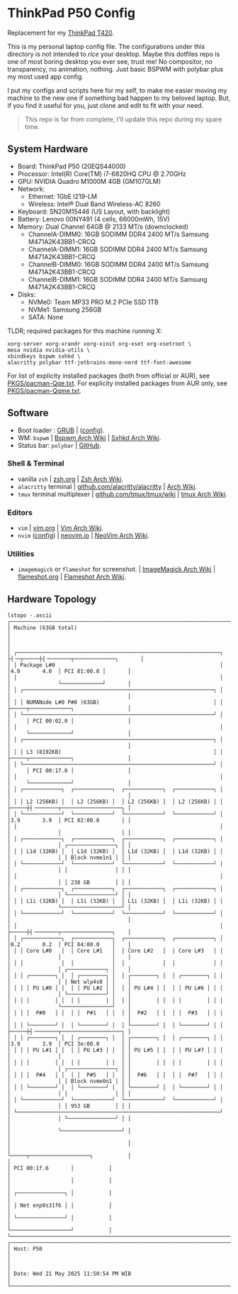 # ThinkPad P50 Config

Replacement for my [ThinkPad T420](../t420).

This is my personal laptop config file. The configurations under this directory
is not intended to _rice_ your desktop. Maybe this dotfiles repo is one of most
boring desktop you ever see, trust me! No compositor, no transparency, no
animation, nothing. Just basic BSPWM with polybar plus my most used app config.

I put my configs and scripts here for my self, to make me easier moving my
machine to the new one if something bad happen to my beloved laptop. But,
if you find it useful for you, just clone and edit to fit with your need.

> This repo is far from complete, I'll update this repo during my spare time.

## System Hardware

- Board: ThinkPad P50 (20EQS44000)
- Processor: Intel(R) Core(TM) i7-6820HQ CPU @ 2.70GHz
- GPU: NVIDIA Quadro M1000M 4GB (GM107GLM)
- Network:
  - Ethernet: 1GbE I219-LM
  - Wireless: Intel® Dual Band Wireless-AC 8260
- Keyboard: SN20M15446 (US Layout, with backlight)
- Battery: Lenovo 00NY491 (4 cells, 66000mWh, 15V)
- Memory: Dual Channel 64GB @ 2133 MT/s (downclocked)
  - ChannelA-DIMM0: 16GB SODIMM DDR4 2400 MT/s Samsung M471A2K43BB1-CRCQ
  - ChannelA-DIMM1: 16GB SODIMM DDR4 2400 MT/s Samsung M471A2K43BB1-CRCQ
  - ChannelB-DIMM0: 16GB SODIMM DDR4 2400 MT/s Samsung M471A2K43BB1-CRCQ
  - ChannelB-DIMM1: 16GB SODIMM DDR4 2400 MT/s Samsung M471A2K43BB1-CRCQ
- Disks:
  - NVMe0: Team MP33 PRO M.2 PCIe SSD 1TB
  - NVMe1: Samsung 256GB
  - SATA: None

TLDR; required packages for this machine running X:

```
xorg-server xorg-xrandr xorg-xinit org-xset org-xsetroot \
mesa nvidia nvidia-utils \
xbindkeys bspwm sxhkd \
alacritty polybar ttf-jetbrains-mono-nerd ttf-font-awesome
```

For list of explicity installed packages (both from official or AUR), see
[PKGS/pacman-Qqe.txt][pacman-Qqe]. For explicity installed packages from AUR
only, see [PKGS/pacman-Qqme.txt][pacman-Qqme].

## Software

- Boot loader : [GRUB][grub_aw] | ([config][grub_cfg]).
- WM: `bspwm` | [Bspwm Arch Wiki][bspwm_aw] | [Sxhkd Arch Wiki][sxhkd_aw].
- Status bar: `polybar` | [GitHub][polybar_gh].

### Shell & Terminal

- vanilla `zsh` | [zsh.org](https://www.zsh.org/) | [Zsh Arch Wiki](https://wiki.archlinux.org/title/Zsh).
- `alacritty` terminal | [github.com/alacritty/alacritty](https://github.com/alacritty/alacritty) | [Arch Wiki](https://wiki.archlinux.org/title/Alacritty).
- `tmux` terminal multiplexer | [github.com/tmux/tmux/wiki](https://github.com/tmux/tmux/wiki) | [tmux Arch Wiki](https://wiki.archlinux.org/title/Tmux).

### Editors

- `vim` | [vim.org](https://www.vim.org/) | [Vim Arch Wiki](https://wiki.archlinux.org/title/Vim).
- `nvim` ([config](./home/ditatompel/.config/nvim)) | [neovim.io](https://neovim.io/) | [NeoVim Arch Wiki](https://wiki.archlinux.org/title/Neovim).

### Utilities

- `imagemagick` or `flameshot` for screenshot. | [ImageMagick Arch Wiki][imagemagick_aw] | [flameshot.org](https://flameshot.org/) | [Flameshot Arch Wiki](https://wiki.archlinux.org/title/Flameshot).

## Hardware Topology

```
lstopo -.ascii
┌───────────────────────────────────────────────────────────────────────────────────────────────────────────────┐
│ Machine (63GB total)                                                                                          │
│                                                                                                               │
│ ┌────────────────────────────────────────────────────────────────┐  ├┤╶─┬─────┼┤╶───────┬─────────────┐       │
│ │ Package L#0                                                    │      │4.0       4.0  │ PCI 01:00.0 │       │
│ │                                                                │      │               └─────────────┘       │
│ │ ┌────────────────────────────────────────────────────────────┐ │      │                                     │
│ │ │ NUMANode L#0 P#0 (63GB)                                    │ │      ├─────┬─────────────┐                 │
│ │ └────────────────────────────────────────────────────────────┘ │      │     │ PCI 00:02.0 │                 │
│ │                                                                │      │     └─────────────┘                 │
│ │ ┌────────────────────────────────────────────────────────────┐ │      │                                     │
│ │ │ L3 (8192KB)                                                │ │      ├─────┬─────────────┐                 │
│ │ └────────────────────────────────────────────────────────────┘ │      │     │ PCI 00:17.0 │                 │
│ │                                                                │      │     └─────────────┘                 │
│ │ ┌────────────┐  ┌────────────┐  ┌────────────┐  ┌────────────┐ │      │                                     │
│ │ │ L2 (256KB) │  │ L2 (256KB) │  │ L2 (256KB) │  │ L2 (256KB) │ │      ├─────┼┤╶───────┬───────────────────┐ │
│ │ └────────────┘  └────────────┘  └────────────┘  └────────────┘ │      │3.9       3.9  │ PCI 02:00.0       │ │
│ │                                                                │      │               │                   │ │
│ │ ┌────────────┐  ┌────────────┐  ┌────────────┐  ┌────────────┐ │      │               │ ┌───────────────┐ │ │
│ │ │ L1d (32KB) │  │ L1d (32KB) │  │ L1d (32KB) │  │ L1d (32KB) │ │      │               │ │ Block nvme1n1 │ │ │
│ │ └────────────┘  └────────────┘  └────────────┘  └────────────┘ │      │               │ │               │ │ │
│ │                                                                │      │               │ │ 238 GB        │ │ │
│ │ ┌────────────┐  ┌────────────┐  ┌────────────┐  ┌────────────┐ │      │               │ └───────────────┘ │ │
│ │ │ L1i (32KB) │  │ L1i (32KB) │  │ L1i (32KB) │  │ L1i (32KB) │ │      │               └───────────────────┘ │
│ │ └────────────┘  └────────────┘  └────────────┘  └────────────┘ │      │                                     │
│ │                                                                │      ├─────┼┤╶───────┬────────────────┐    │
│ │ ┌────────────┐  ┌────────────┐  ┌────────────┐  ┌────────────┐ │      │0.2       0.2  │ PCI 04:00.0    │    │
│ │ │ Core L#0   │  │ Core L#1   │  │ Core L#2   │  │ Core L#3   │ │      │               │                │    │
│ │ │            │  │            │  │            │  │            │ │      │               │ ┌────────────┐ │    │
│ │ │ ┌────────┐ │  │ ┌────────┐ │  │ ┌────────┐ │  │ ┌────────┐ │ │      │               │ │ Net wlp4s0 │ │    │
│ │ │ │ PU L#0 │ │  │ │ PU L#2 │ │  │ │ PU L#4 │ │  │ │ PU L#6 │ │ │      │               │ └────────────┘ │    │
│ │ │ │        │ │  │ │        │ │  │ │        │ │  │ │        │ │ │      │               └────────────────┘    │
│ │ │ │  P#0   │ │  │ │  P#1   │ │  │ │  P#2   │ │  │ │  P#3   │ │ │      │                                     │
│ │ │ └────────┘ │  │ └────────┘ │  │ └────────┘ │  │ └────────┘ │ │      ├─────┼┤╶───────┬───────────────────┐ │
│ │ │ ┌────────┐ │  │ ┌────────┐ │  │ ┌────────┐ │  │ ┌────────┐ │ │      │3.9       3.9  │ PCI 3e:00.0       │ │
│ │ │ │ PU L#1 │ │  │ │ PU L#3 │ │  │ │ PU L#5 │ │  │ │ PU L#7 │ │ │      │               │                   │ │
│ │ │ │        │ │  │ │        │ │  │ │        │ │  │ │        │ │ │      │               │ ┌───────────────┐ │ │
│ │ │ │  P#4   │ │  │ │  P#5   │ │  │ │  P#6   │ │  │ │  P#7   │ │ │      │               │ │ Block nvme0n1 │ │ │
│ │ │ └────────┘ │  │ └────────┘ │  │ └────────┘ │  │ └────────┘ │ │      │               │ │               │ │ │
│ │ └────────────┘  └────────────┘  └────────────┘  └────────────┘ │      │               │ │ 953 GB        │ │ │
│ └────────────────────────────────────────────────────────────────┘      │               │ └───────────────┘ │ │
│                                                                         │               └───────────────────┘ │
│                                                                         │                                     │
│                                                                         └─────┬───────────────────┐           │
│                                                                               │ PCI 00:1f.6       │           │
│                                                                               │                   │           │
│                                                                               │ ┌───────────────┐ │           │
│                                                                               │ │ Net enp0s31f6 │ │           │
│                                                                               │ └───────────────┘ │           │
│                                                                               └───────────────────┘           │
└───────────────────────────────────────────────────────────────────────────────────────────────────────────────┘
┌───────────────────────────────────────────────────────────────────────────────────────────────────────────────┐
│ Host: P50                                                                                                     │
│                                                                                                               │
│ Date: Wed 21 May 2025 11:50:54 PM WIB                                                                         │
└───────────────────────────────────────────────────────────────────────────────────────────────────────────────┘
```

[pacman-Qqe]: ./PKGS/pacman-Qqe.txt "Output of pacman -Qqe"
[pacman-Qqme]: ./PKGS/pacman-Qqme.txt "Output of pacman -Qqme"
[grub_aw]: https://wiki.archlinux.org/title/GRUB "GRUB Arch Wiki"
[grub_cfg]: ./etc/default/grub "GRUB configuration file"
[bspwm_aw]: https://wiki.archlinux.org/title/Bspwm "Bspwm Arch Wiki"
[sxhkd_aw]: https://wiki.archlinux.org/title/Sxhkd "Sxhkd Arch Wiki"
[polybar_gh]: https://github.com/polybar/polybar "Polybar GitHub"
[imagemagick_aw]: https://wiki.archlinux.org/title/ImageMagick "ImageMagick Arch Wiki"
